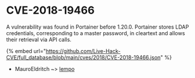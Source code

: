 # CVE-2018-19466

A vulnerability was found in Portainer before 1.20.0. Portainer stores LDAP credentials, corresponding to a master password, in cleartext and allows their retrieval via API calls.

{% embed url="https://github.com/Live-Hack-CVE/full_database/blob/main/cves/2018/CVE-2018-19466.json" %}


* MauroEldritch ~> [lempo](https://www.alice-snow.ru/2018/database/cve-2018-19466/lempo-mauroeldritch)